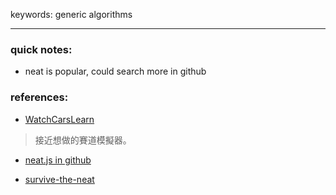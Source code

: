 keywords: generic algorithms

--- 
### quick notes: 
* neat is popular, could search more in github


### references:
* [WatchCarsLearn](https://github.com/manassarpatwar/WatchCarsLearn)
> 接近想做的賽道模擬器。

* [neat.js in github](https://github.com/topics/neat?l=javascript)

* [survive-the-neat](https://github.com/bcook85/survive-the-neat)